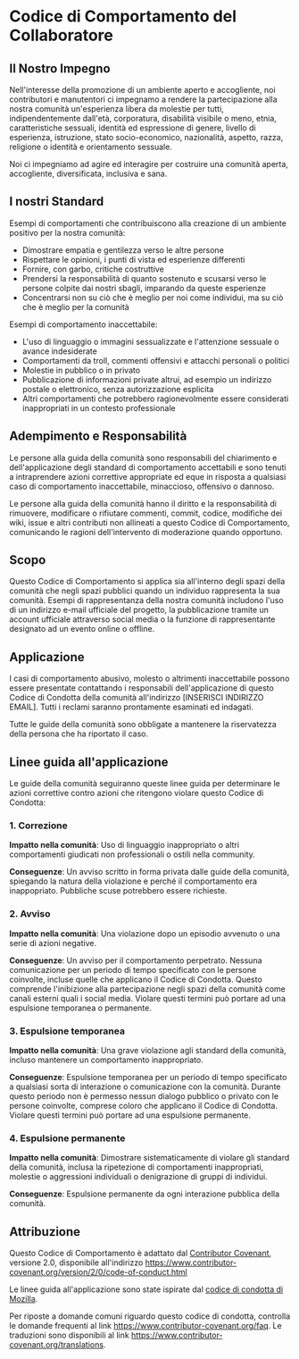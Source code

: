 # Codice di Comportamento del Collaboratore

## Il Nostro Impegno

Nell'interesse della promozione di un ambiente aperto e accogliente, noi
contributori e manutentori ci impegnamo a rendere la partecipazione alla nostra
comunità un'esperienza libera da molestie per tutti, indipendentemente dall'età,
corporatura, disabilità visibile o meno, etnia,
caratteristiche sessuali, identità ed espressione di genere, livello di
esperienza, istruzione, stato socio-economico, nazionalità, aspetto, razza,
religione o identità e orientamento sessuale.

Noi ci impegniamo ad agire ed interagire per costruire una comunità aperta,
accogliente, diversificata, inclusiva e sana.

## I nostri Standard

Esempi di comportamenti che contribuiscono alla creazione di un ambiente
positivo per la nostra comunità:

* Dimostrare empatia e gentilezza verso le altre persone
* Rispettare le opinioni, i punti di vista ed esperienze differenti
* Fornire, con garbo, critiche costruttive
* Prendersi la responsabilità di quanto sostenuto e scusarsi verso le persone
  colpite dai nostri sbagli, imparando da queste esperienze
* Concentrarsi non su ciò che è meglio per noi come individui, ma su ciò
  che è meglio per la comunità

Esempi di comportamento inaccettabile:

* L'uso di linguaggio o immagini sessualizzate e l'attenzione sessuale o
  avance indesiderate
* Comportamenti da troll, commenti offensivi e attacchi personali o politici
* Molestie in pubblico o in privato
* Pubblicazione di informazioni private altrui, ad esempio un indirizzo postale o
  elettronico, senza autorizzazione esplicita
* Altri comportamenti che potrebbero ragionevolmente essere considerati
  inappropriati in un contesto professionale

## Adempimento e Responsabilità

Le persone alla guida della comunità sono responsabili del chiarimento e
dell'applicazione degli standard di comportamento accettabili e sono tenuti a
intraprendere azioni correttive appropriate ed eque in risposta a qualsiasi 
caso di comportamento inaccettabile, minaccioso, offensivo o dannoso.

Le persone alla guida della comunità hanno il diritto e la responsabilità di
rimuovere, modificare o rifiutare commenti, commit, codice, modifiche dei wiki,
issue e altri contributi non allineati a questo Codice di Comportamento, comunicando
le ragioni dell'intervento di moderazione quando opportuno.

## Scopo

Questo Codice di Comportamento si applica sia all'interno degli spazi della comunità
che negli spazi pubblici quando un individuo rappresenta la sua comunità.
Esempi di rappresentanza della nostra comunità includono l'uso di un indirizzo e-mail
ufficiale del progetto, la pubblicazione tramite un account ufficiale attraverso
social media o la funzione di rappresentante designato ad un evento online o offline.

## Applicazione

I casi di comportamento abusivo, molesto o altrimenti inaccettabile possono
essere presentate contattando i responsabili dell'applicazione di questo Codice di Condotta della comunità all'indirizzo [INSERISCI INDIRIZZO EMAIL].
Tutti i reclami saranno prontamente esaminati ed indagati.

Tutte le guide della comunità sono obbligate a mantenere la riservatezza della persona che ha riportato il caso.

## Linee guida all'applicazione

Le guide della comunità seguiranno queste linee guida per determinare le azioni
correttive contro azioni che ritengono violare questo Codice di Condotta:

### 1. Correzione

**Impatto nella comunità**: Uso di linguaggio inappropriato o altri comportamenti
giudicati non professionali o ostili nella community.

**Conseguenze**: Un avviso scritto in forma privata dalle guide della comunità,
spiegando la natura della violazione e perché il comportamento era inappopriato.
Pubbliche scuse potrebbero essere richieste.

### 2. Avviso

**Impatto nella comunità**: Una violazione dopo un episodio avvenuto o una serie di azioni negative.

**Conseguenze**: Un avviso per il comportamento perpetrato. Nessuna comunicazione per
un periodo di tempo specificato con le persone coinvolte, incluse quelle che
applicano il Codice di Condotta. Questo comprende l'inibizione alla partecipazione
negli spazi della comunità come canali esterni quali i social media.
Violare questi termini può portare ad una espulsione temporanea o permanente.

### 3. Espulsione temporanea

**Impatto nella comunità**: Una grave violazione agli standard della comunità, incluso mantenere un comportamento inappropriato.

**Conseguenze**: Espulsione temporanea per un periodo di tempo specificato a
qualsiasi sorta di interazione o comunicazione con la comunità. Durante questo
periodo non è permesso nessun dialogo pubblico o privato con le persone coinvolte,
comprese coloro che applicano il Codice di Condotta.
Violare questi termini può portare ad una espulsione permanente.

### 4. Espulsione permanente

**Impatto nella comunità**: Dimostrare sistematicamente di violare gli standard
della comunità, inclusa la ripetezione di comportamenti inappropriati, molestie
o aggressioni individuali o denigrazione di gruppi di individui.

**Conseguenze**: Espulsione permanente da ogni interazione pubblica della comunità.

## Attribuzione

Questo Codice di Comportamento è adattato dal [Contributor Covenant][homepage],
versione 2.0, disponibile all'indirizzo https://www.contributor-covenant.org/version/2/0/code-of-conduct.html

Le linee guida all'applicazione sono state ispirate dal [codice di condotta di Mozilla](https://github.com/mozilla/diversity).


[homepage]: https://www.contributor-covenant.org

Per riposte a domande comuni riguardo questo codice di condotta,
controlla le domande frequenti al link https://www.contributor-covenant.org/faq.
Le traduzioni sono disponibili al link https://www.contributor-covenant.org/translations.
